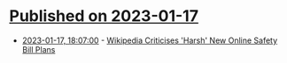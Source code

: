 # [Published on 2023-01-17](index.md)

* [2023-01-17, 18:07:00](https://news.slashdot.org/story/23/01/17/187221/wikipedia-criticises-harsh-new-online-safety-bill-plans?utm_source=rss1.0mainlinkanon&utm_medium=feed) - [Wikipedia Criticises 'Harsh' New Online Safety Bill Plans](https://news.slashdot.org/story/23/01/17/187221/wikipedia-criticises-harsh-new-online-safety-bill-plans?utm_source=rss1.0mainlinkanon&utm_medium=feed)
